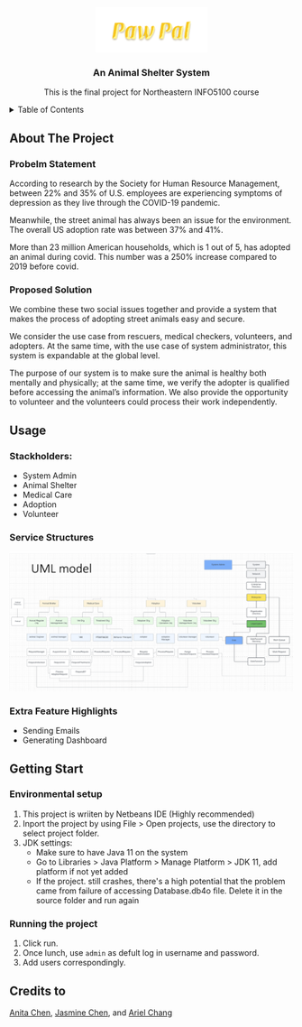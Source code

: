 <!-- PROJECT LOGO -->
<br />
<div align="center">
    <img src="https://github.com/JasmnC/Final-Project-PawPal/blob/master/src/Icon/icon_title.png" alt="Logo" width="200" height="80">

  <h3 align="center">An Animal Shelter System</h3>

  <p align="center">
    This is the final project for Northeastern INFO5100 course
  </p>
</div>

<!-- TABLE OF CONTENTS -->
<details>
  <summary>Table of Contents</summary>
  <ol>
    <li>
      <a href="#about-the-project">About The Project</a>
      <ul>
        <li><a>Problem Statement</a></li>
      </ul>
      <ul>
        <li><a>Proposed Solution</a></li>
      </ul>
    </li>
    <li>
      <a href="#usage">Usage</a>
      <ul>
        <li><a>Stackholders</a></li>
      </ul>
      <ul>
        <li><a>Service Stucktures</a></li>
      </ul>
    </li>
    <li>
       <a href="#getting-start">Getting Start</a>
      <ul>
        <li><a>Environmental Setup</a></li>
      </ul>
      <ul>
        <li><a>Getting Start</a></li>
      </ul>
    </li>
    <li>
       <a href="#credits-to">Credits To</a>    </li>
  </ol>
</details>

## About The Project
### Probelm Statement
According to research by the Society for Human Resource Management, between 22% and 35% of U.S. employees are experiencing symptoms of depression as they live through the COVID-19 pandemic.

Meanwhile, the street animal has always been an issue for the environment. The overall US adoption rate was between 37% and 41%.

More than 23 million American households, which is 1 out of 5, has adopted an animal during covid. This number was a 250% increase compared to 2019 before covid.

### Proposed Solution

We combine these two social issues together and provide a system that makes the process of adopting street animals easy and secure. 

We consider the use case from rescuers, medical checkers, volunteers, and adopters. At the same time, with the use case of system administrator, this system is expandable at the global level. 

The purpose of our system is to make sure the animal is healthy both mentally and physically; at the same time, we verify the adopter is qualified before accessing the animal’s information. We also provide the opportunity to volunteer and the volunteers could process their work independently.

## Usage
### Stackholders: 
 - System Admin
 - Animal Shelter
 - Medical Care
 - Adoption
 - Volunteer
    
### Service Structures
![The UML Model](https://github.com/JasmnC/Final-Project-PawPal/blob/master/UML.png)

### Extra Feature Highlights
 - Sending Emails
 - Generating Dashboard


## Getting Start
### Environmental setup
1. This project is wriiten by Netbeans IDE (Highly recommended)
2. Inport the project by using File > Open projects, use the directory to select project folder.
2. JDK settings:
    - Make sure to have Java 11 on the system
    - Go to Libraries > Java Platform > Manage Platform > JDK 11, add platform if not yet added
    - If the project. still crashes, there's a high potential that the problem came from failure of accessing Database.db4o file. Delete it in the source folder and run again
   
### Running the project
1. Click run.
2. Once lunch, use ```admin``` as defult log in username and password.
3. Add users correspondingly. 

## Credits to 
[Anita Chen](https://github.com/ShengJungChen), [Jasmine Chen](https://github.com/JasmnC), and [Ariel Chang](https://github.com/YuFangChang)

